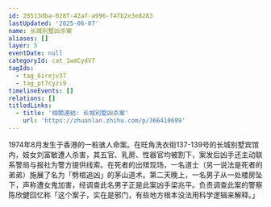 ```yaml
---
id: 28513dba-028f-42af-a996-f4fb2e3e8283
lastUpdated: '2025-06-07'
name: 长城别墅凶杀案
aliases: []
layer: 5
eventDate: null
categoryId: cat_1wmCydV7
tagIds:
  - tag_6irejv37
  - tag_pt7cyzs9
timelineEvents: []
relations: []
titledLinks:
  - title: '相關連結: 长城别墅凶杀案'
    url: 'https://zhuanlan.zhihu.com/p/366410699'
---
```

1974年8月发生于香港的一桩骇人命案。在旺角洗衣街137-139号的长城别墅宾馆内，妓女刘富敏遭人杀害，其五官、乳房、性器官均被割下，案发后凶手还主动联系警局与报社为警方提供线索。在死者的出殡现场，一名道士（另一说法是死者的弟弟）施展了名为「劈棺追凶」的茅山道术。第二天晚上，一名男子从一处楼房坠下，声称遭女鬼加害，经调查此名男子正是此案凶手梁兆平。负责调查此案的警察陈欣健回忆称「这个案子，实在是邪门，有些地方根本没法用科学逻辑来解释。」
